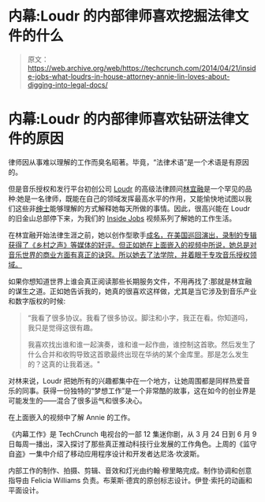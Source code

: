 # 内幕:Loudr 的内部律师喜欢挖掘法律文件的什么

> 原文：<https://web.archive.org/web/https://techcrunch.com/2014/04/21/inside-jobs-what-loudrs-in-house-attorney-annie-lin-loves-about-digging-into-legal-docs/>

# 内幕:Loudr 的内部律师喜欢钻研法律文件的原因

律师因从事难以理解的工作而臭名昭著。毕竟，“法律术语”是一个术语是有原因的。

但是音乐授权和发行平台初创公司 [Loudr](https://web.archive.org/web/20230206121823/http://www.loudr.fm/) 的高级法律顾问[林宜融](https://web.archive.org/web/20230206121823/http://en.wikipedia.org/wiki/Annie_Lin)是一个罕见的品种:她是一名律师，既能在自己的领域发挥最高水平的作用，又能愉快地试图以我们这些非[绅士](https://web.archive.org/web/20230206121823/http://en.wikipedia.org/wiki/Esquire)能够理解的方式解释她每天所做的事情。因此，很高兴能在 Loudr 的旧金山总部停下来，为我们的 [Inside Jobs](https://web.archive.org/web/20230206121823/https://techcrunch.com/video/inside-jobs/) 视频系列了解她的工作生活。

在林宜融开始法律生涯之前，她以创作型歌手[成名，在美国巡回演出，录制的专辑获得了《乡村之声》等媒体的好评。但正如她在上面嵌入的视频中所说，她总是对音乐世界的商业方面有真正的诀窍。所以她去了法学院，并着眼于专攻音乐授权领域。](https://web.archive.org/web/20230206121823/http://en.wikipedia.org/wiki/Annie_Lin)

如果你想知道世界上谁会真正阅读那些长期服务文件，不用再找了:那就是林宜融的谋生之道。正如她告诉我的，她真的很喜欢这样做，尤其是当它涉及到音乐产业和数字版权的时候:

> “我看了很多协议。我看了很多协议。脚注和小字，我正在看。你知道吗，我只是觉得这很有趣。
> 
> 我喜欢找出谁和谁一起演奏，谁和谁一起作曲，谁控制这首歌。然后发生了什么合并和收购导致这首歌最终出现在华纳的某个金库里。那是怎么发生的？这真的让我着迷。"

对林来说，Loudr 把她所有的兴趣都集中在一个地方，让她周围都是同样热爱音乐的同事。获得一份独特的“梦想工作”是一个非常酷的故事，这在如今的创业界是可能发生的——混合了很多运气和很多决心。

在上面嵌入的视频中了解 Annie 的工作。

《内幕工作》是 TechCrunch 电视台的一部 12 集迷你剧，从 3 月 24 日到 6 月 9 日每周一播出，深入探讨了那些真正推动科技行业发展的工作角色。上周的《监守自盗》一集中介绍了移动应用程序设计和开发者达尼洛·坎波斯。

内部工作的制作、拍摄、剪辑、音效和灯光由约翰·穆里略完成。制作协调和创意指导由 Felicia Williams 负责。布莱斯·德宾的原创标志设计。伊登·索托的动画和平面设计。